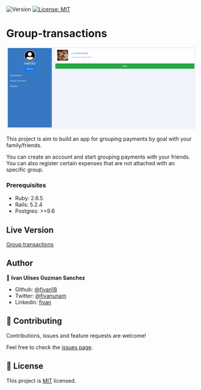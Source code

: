 <p>
  <img alt="Version" src="https://img.shields.io/badge/version-0.0.1-blue.svg?cacheSeconds=2592000" />
  <a href="#" target="_blank">
    <img alt="License: MIT " src="https://img.shields.io/badge/License-MIT -yellow.svg" />
  </a>
</p>

Group-transactions 
============

<p align="center">
    <img src="app.png">
</p>

This project is aim to build  an app for grouping payments by goal with your family/friends.

You can create an account and start grouping payments with your friends. You can also register certain expenses that are not attached with an specific group.

### Prerequisites

- Ruby: 2.6.5
- Rails: 5.2.4
- Postgres: >=9.6


## Live Version
[Group transactions](https://group-transactions.herokuapp.com/)

## Author

👤 **Ivan Ulises Guzman Sanchez**

- Github: [@fivan18](https://github.com/fivan18)
- Twitter: [@fivanunam](https://twitter.com/fivanunam)
- Linkedin: [fivan](https://www.linkedin.com/in/fivan)

## 🤝 Contributing

Contributions, issues and feature requests are welcome!

Feel free to check the [issues page](https://github.com/fivan18/group-transactions/issues).

## 📝 License

This project is [MIT]() licensed.